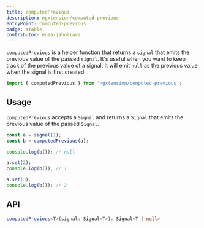 ```yaml
---
title: computedPrevious
description: ngxtension/computed-previous
entryPoint: computed-previous
badge: stable
contributor: enea-jahollari
---
```


`computedPrevious` is a helper function that returns a `signal` that emits the previous value of the passed `signal`. It's useful when you want to keep track of the previous value of a signal.
It will emit `null` as the previous value when the signal is first created.

```ts
import { computedPrevious } from 'ngxtension/computed-previous';
```

## Usage

`computedPrevious` accepts a `Signal` and returns a `Signal` that emits the previous value of the passed `Signal`.

```ts
const a = signal(1);
const b = computedPrevious(a);

console.log(b()); // null

a.set(2);
console.log(b()); // 1

a.set(3);
console.log(b()); // 2
```

## API

```ts
computedPrevious<T>(signal: Signal<T>): Signal<T | null>
```
